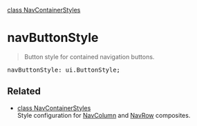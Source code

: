 [class NavContainerStyles](NavContainerStyles.md)

# navButtonStyle

> Button style for contained navigation buttons.

<pre class="docgen_signature">navButtonStyle: ui.ButtonStyle;</pre>

## Related

- [<!--{ref:class}-->class NavContainerStyles](NavContainerStyles.md) \
    Style configuration for [NavColumn](NavColumn.md) and [NavRow](NavRow.md) composites.
